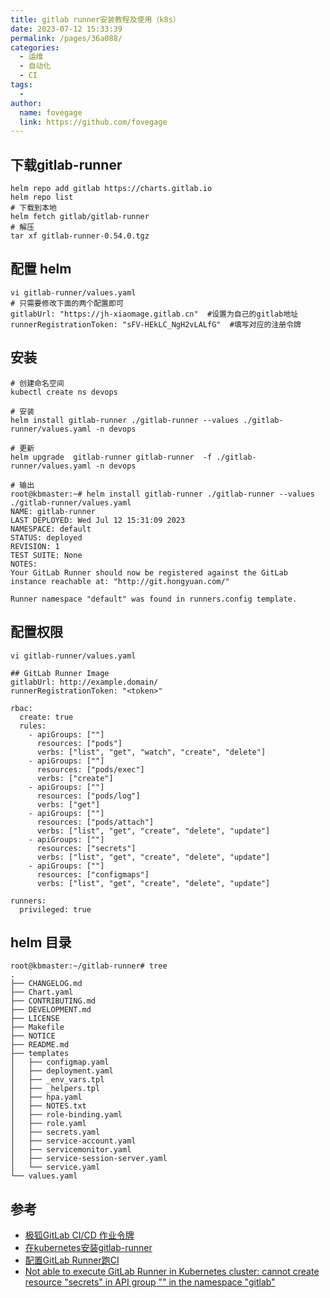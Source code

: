 ```yaml
---
title: gitlab runner安装教程及使用（k8s）
date: 2023-07-12 15:33:39
permalink: /pages/36a088/
categories:
  - 运维
  - 自动化
  - CI
tags:
  -
author:
  name: fovegage
  link: https://github.com/fovegage
---
```


## 下载gitlab-runner

```
helm repo add gitlab https://charts.gitlab.io
helm repo list
# 下载到本地
helm fetch gitlab/gitlab-runner
# 解压
tar xf gitlab-runner-0.54.0.tgz
```

## 配置 helm

```
vi gitlab-runner/values.yaml
# 只需要修改下面的两个配置即可
gitlabUrl: "https://jh-xiaomage.gitlab.cn"  #设置为自己的gitlab地址
runnerRegistrationToken: "sFV-HEkLC_NgH2vLALfG"  #填写对应的注册令牌
```

## 安装

```
# 创建命名空间
kubectl create ns devops

# 安装
helm install gitlab-runner ./gitlab-runner --values ./gitlab-runner/values.yaml -n devops

# 更新
helm upgrade  gitlab-runner gitlab-runner  -f ./gitlab-runner/values.yaml -n devops

# 输出
root@kbmaster:~# helm install gitlab-runner ./gitlab-runner --values ./gitlab-runner/values.yaml 
NAME: gitlab-runner
LAST DEPLOYED: Wed Jul 12 15:31:09 2023
NAMESPACE: default
STATUS: deployed
REVISION: 1
TEST SUITE: None
NOTES:
Your GitLab Runner should now be registered against the GitLab instance reachable at: "http://git.hongyuan.com/"

Runner namespace "default" was found in runners.config template.
```

## 配置权限

```
vi gitlab-runner/values.yaml

## GitLab Runner Image
gitlabUrl: http://example.domain/
runnerRegistrationToken: "<token>"

rbac:
  create: true
  rules:
    - apiGroups: [""]
      resources: ["pods"]
      verbs: ["list", "get", "watch", "create", "delete"]
    - apiGroups: [""]
      resources: ["pods/exec"]
      verbs: ["create"]
    - apiGroups: [""]
      resources: ["pods/log"]
      verbs: ["get"]
    - apiGroups: [""]
      resources: ["pods/attach"]
      verbs: ["list", "get", "create", "delete", "update"]
    - apiGroups: [""]
      resources: ["secrets"]
      verbs: ["list", "get", "create", "delete", "update"]      
    - apiGroups: [""]
      resources: ["configmaps"]
      verbs: ["list", "get", "create", "delete", "update"]      

runners:
  privileged: true
```

## helm 目录

```
root@kbmaster:~/gitlab-runner# tree
.
├── CHANGELOG.md
├── Chart.yaml
├── CONTRIBUTING.md
├── DEVELOPMENT.md
├── LICENSE
├── Makefile
├── NOTICE
├── README.md
├── templates
│   ├── configmap.yaml
│   ├── deployment.yaml
│   ├── _env_vars.tpl
│   ├── _helpers.tpl
│   ├── hpa.yaml
│   ├── NOTES.txt
│   ├── role-binding.yaml
│   ├── role.yaml
│   ├── secrets.yaml
│   ├── service-account.yaml
│   ├── servicemonitor.yaml
│   ├── service-session-server.yaml
│   └── service.yaml
└── values.yaml
```

## 参考

- [极狐GitLab CI/CD 作业令牌](https://docs.gitlab.cn/jh/ci/jobs/ci_job_token.html)
- [在kubernetes安装gitlab-runner](https://juejin.cn/post/7148321080766103583)
- [配置GitLab Runner跑CI](https://note.qidong.name/2021/05/gitlab-runner/)
- [Not able to execute GitLab Runner in Kubernetes cluster: cannot create resource "secrets" in API group "" in the namespace "gitlab"](https://stackoverflow.com/questions/69239098/not-able-to-execute-gitlab-runner-in-kubernetes-cluster-cannot-create-resource)